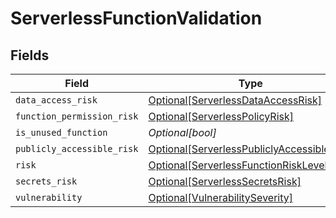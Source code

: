 # ServerlessFunctionValidation


## Fields

| Field                                                                                                 | Type                                                                                                  | Required                                                                                              | Description                                                                                           |
| ----------------------------------------------------------------------------------------------------- | ----------------------------------------------------------------------------------------------------- | ----------------------------------------------------------------------------------------------------- | ----------------------------------------------------------------------------------------------------- |
| `data_access_risk`                                                                                    | [Optional[ServerlessDataAccessRisk]](../../models/shared/serverlessdataaccessrisk.md)                 | :heavy_minus_sign:                                                                                    | N/A                                                                                                   |
| `function_permission_risk`                                                                            | [Optional[ServerlessPolicyRisk]](../../models/shared/serverlesspolicyrisk.md)                         | :heavy_minus_sign:                                                                                    | N/A                                                                                                   |
| `is_unused_function`                                                                                  | *Optional[bool]*                                                                                      | :heavy_minus_sign:                                                                                    | N/A                                                                                                   |
| `publicly_accessible_risk`                                                                            | [Optional[ServerlessPubliclyAccessibleRisk]](../../models/shared/serverlesspubliclyaccessiblerisk.md) | :heavy_minus_sign:                                                                                    | N/A                                                                                                   |
| `risk`                                                                                                | [Optional[ServerlessFunctionRiskLevel]](../../models/shared/serverlessfunctionrisklevel.md)           | :heavy_minus_sign:                                                                                    | N/A                                                                                                   |
| `secrets_risk`                                                                                        | [Optional[ServerlessSecretsRisk]](../../models/shared/serverlesssecretsrisk.md)                       | :heavy_minus_sign:                                                                                    | N/A                                                                                                   |
| `vulnerability`                                                                                       | [Optional[VulnerabilitySeverity]](../../models/shared/vulnerabilityseverity.md)                       | :heavy_minus_sign:                                                                                    | N/A                                                                                                   |